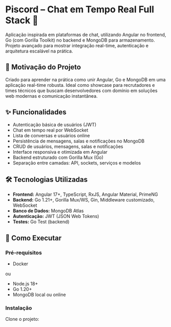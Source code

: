 # Piscord – Chat em Tempo Real Full Stack 🚀

Aplicação inspirada em plataformas de chat, utilizando Angular no frontend, Go (com Gorilla Toolkit) no backend e MongoDB para armazenamento. Projeto avançado para mostrar integração real-time, autenticação e arquitetura escalável na prática.

## 🚩 Motivação do Projeto

Criado para aprender na prática como unir Angular, Go e MongoDB em uma aplicação real-time robusta. Ideal como showcase para recrutadores e times técnicos que buscam desenvolvedores com domínio em soluções web modernas e comunicação instantânea.

## ✨ Funcionalidades

- Autenticação básica de usuários (JWT)
- Chat em tempo real por WebSocket
- Lista de conversas e usuários online
- Persistência de mensagens, salas e notificações no MongoDB
- CRUD de usuários, mensagens, salas e notificações
- Interface responsiva e otimizada em Angular
- Backend estruturado com Gorilla Mux (Go)
- Separação entre camadas: API, sockets, serviços e modelos

## 🛠️ Tecnologias Utilizadas

- **Frontend:** Angular 17+, TypeScript, RxJS, Angular Material, PrimeNG
- **Backend:** Go 1.21+, Gorilla Mux/WS, Gin, Middleware customizado, WebSocket
- **Banco de Dados:** MongoDB Atlas
- **Autenticação:** JWT (JSON Web Tokens)
- **Testes:** Go Test (backend)

## 🚀 Como Executar

### Pré-requisitos

- Docker

ou

- Node.js 18+
- Go 1.20+
- MongoDB local ou online

### Instalação

Clone o projeto:
